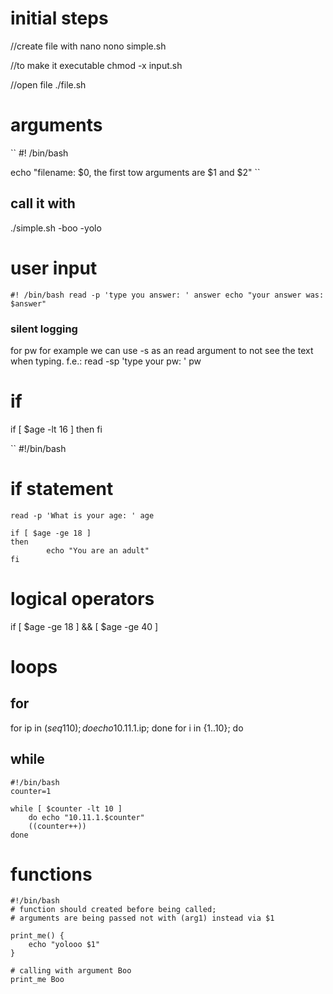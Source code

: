 # initial steps

//create file with nano
nono simple.sh

//to make it executable
chmod -x input.sh

//open file
./file.sh

# arguments

``
#! /bin/bash

echo "filename: $0, the first tow arguments are $1 and $2"
``
## call it with 
./simple.sh -boo -yolo

# user input
``
#! /bin/bash
read -p 'type you answer: ' answer
echo "your answer was: $answer"
``
### silent logging
for pw for example we can use -s as an read argument to not see the text when typing. f.e.: 
read -sp 'type your pw: ' pw

# if
if [ $age -lt 16 ]
then
fi

``
#!/bin/bash
# if statement

```
read -p 'What is your age: ' age

if [ $age -ge 18 ]
then
        echo "You are an adult"
fi
```

# logical operators
if [ $age -ge 18 ] && [ $age -ge 40 ]

# loops

## for
for ip in $(seq 1 10); do echo 10.11.1.$ip; done
for i in {1..10}; do

## while

```
#!/bin/bash
counter=1

while [ $counter -lt 10 ]
    do echo "10.11.1.$counter"
    ((counter++))
done
```

# functions
```
#!/bin/bash
# function should created before being called;
# arguments are being passed not with (arg1) instead via $1

print_me() {
    echo "yolooo $1"
}

# calling with argument Boo 
print_me Boo
```

